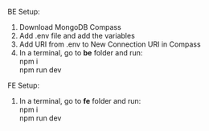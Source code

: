 BE Setup:

1. Download MongoDB Compass
2. Add .env file and add the variables
3. Add URI from .env to New Connection URI in Compass
4. In a terminal, go to <strong>be</strong> folder and run:\
   npm i\
   npm run dev

FE Setup:

1. In a terminal, go to <strong>fe</strong> folder and run:\
   npm i\
   npm run dev
